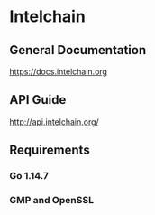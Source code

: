 # Intelchain


## General Documentation

https://docs.intelchain.org

## API Guide

http://api.intelchain.org/

## Requirements

### **Go 1.14.7**
### **GMP and OpenSSL**
